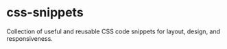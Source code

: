 # css-snippets
Collection of useful and reusable CSS code snippets for layout, design, and responsiveness.
